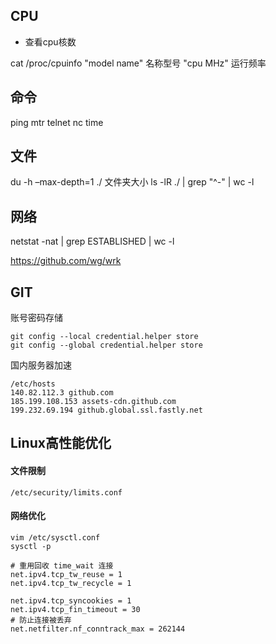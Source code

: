

## CPU

- 查看cpu核数

cat /proc/cpuinfo
"model name" 名称型号
"cpu MHz" 运行频率


## 命令

ping 
mtr
telnet
nc
time


## 文件

du -h –max-depth=1 ./ 文件夹大小
ls -lR ./ | grep "^-" | wc -l


## 网络

 
netstat -nat | grep ESTABLISHED | wc -l
 
https://github.com/wg/wrk




## GIT

账号密码存储
```
git config --local credential.helper store
git config --global credential.helper store
```
国内服务器加速
```
/etc/hosts
140.82.112.3 github.com
185.199.108.153 assets-cdn.github.com
199.232.69.194 github.global.ssl.fastly.net
```


## Linux高性能优化

#### 文件限制
```
/etc/security/limits.conf
```

#### 网络优化
```
vim /etc/sysctl.conf
sysctl -p

# 重用回收 time_wait 连接
net.ipv4.tcp_tw_reuse = 1
net.ipv4.tcp_tw_recycle = 1

net.ipv4.tcp_syncookies = 1 
net.ipv4.tcp_fin_timeout = 30
# 防止连接被丢弃
net.netfilter.nf_conntrack_max = 262144 
```

